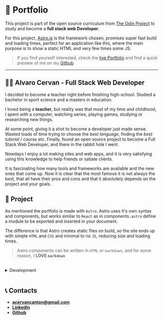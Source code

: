 # 📓 Portfolio

This project is part of the open source curriculum from [The Odin Project](https://www.theodinproject.com) to study and become a <strong>full stack web Developer</strong>. 

For this project, [Astro.js](https://astro.build/) is the framework chosen, promises super fast build and loading times, perfect for an application like this, where the main purpose is to show a static HTML and very few times some JS.

>If you find yourself interested, check the [live Portfolio](https://jackgraymer.github.io/portfolio/) and find a quick preview of me on my [Github](https://github.com/JackGraymer)

---

## 👨‍💻 Alvaro Cervan - Full Stack Web Developer

I decided to become a teacher right before finishing high-school. Studied a bachelor in sport science and a masters in education.

I loved being a **teacher**, but reality was that most of my time and childhood, I  spent with a computer, watching series, playing games, studying or researching new things.

At some point, giving it a shot to become a developer just made sense. Wasted loads of time trying to choose the *best language*, finding the *best tutorial / course* etc.
Finally, found an open source project to become a Full Stack Web Developer, and there in the rabbit hole I went.

Nowdays I enjoy a lot making sites and web apps, and it is very satisfying using this knowledge to help friends or satiate clients.

It is fascinating how many tools and frameworks are available and the new ones that come up. 
Now it is clear that the most famous it is not always the best, that all have their pros and cons and that it absolutely depends on the project and your goals.

## 🚀 Project 

As mentioned the portfolio is made with `Astro`.
Astro uses it's own syntax and components, but works similar to `React` as in components`.astro` define a module to be exported and inserted in your document.

The difference is that Astro creates static files on build, so the site ends up with simple `HTML` and `CSS` and minimal to no `JS`, reducing size and loading times.

> Astro components can be written in `HTML` or `markdown`, and for some reason, I **LOVE `markdown`** 

<br>

<details>
<summary> Development </summary>

### Astro

`Astro` allows to use a `layout` as a template, to share components among the pages. In this case is usefull for the header as an example.

This portfolio has only 2 pages, the `index` one is made by several `astro components` imported in order. 
Each component will be styled individually and only global styles will be on a separace `CSS` file.

### About page

The about page is the same as the [README](https://github.com/JackGraymer/JackGraymer/blob/main/README.md) from my Github profile.
After making a few changes, realized that having to update the files manually in 2 different repos is an unnecessary extra effort.

The idea then would be to use `JS` to fetch the file from Github and load it.
It was not that easy. 

Astro did not have documentation about this, as they allow import of local `.md` files, but nothing about fetching it.

After a lot of googling, came across that this is not an Astro issue, is a `NodeJS` issue. Not having a Dom changes a lot of things.

The easy solution with `vanilla JS` would have been using `DOMParser` but this is not available. After an `NPM` install and an import, all works as it should have.

Almost easy peasy, now the **about** page is loaded with JS from Github (increases loading time) but it is worth the miliseconds in exchange of updating and pushing manually both files.

</details>

<br>

## 📞 Contacts
<ul>
<li><strong><a href="mailto:&#97;&#99;&#x65;&#114;&#118;&#97;&#110;&#x63;&#x61;&#110;&#116;&#x6f;&#x6e;&#x40;&#x67;&#x6d;&#x61;&#x69;&#x6c;&#x2e;&#x63;&#111;&#x6d;">&#97;&#99;&#x65;&#114;&#118;&#97;&#110;&#x63;&#x61;&#110;&#116;&#x6f;&#x6e;&#x40;&#x67;&#x6d;&#x61;&#x69;&#x6c;&#x2e;&#x63;&#111;&#x6d;</a></strong></li>
<li><strong><a href="https://www.linkedin.com/in/alvaro-cervan-canton-1085551b3/">LinkedIn</a></strong></li>
<li><strong><a href="https://github.com/JackGraymer">Github</a></strong></li>
</ul>